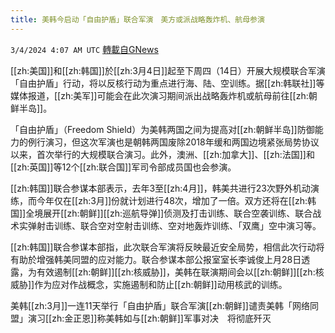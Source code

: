 ```yaml
---
title: 美韩今启动「自由护盾」联合军演　美方或派战略轰炸机、航母参演
---
```

`3/4/2024 4:07 AM UTC` [轉載自GNews](https://gnews.org/articles/2362299)

[[zh:美国]]和[[zh:韩国]]於[[zh:3月4日]]起至下周四（14日）开展大规模联合军演「自由护盾」行动，将以反核行动为重点进行海、陆、空训练。据[[zh:韩联社]]等媒体报道，[[zh:美军]]可能会在此次演习期间派出战略轰炸机或航母前往[[zh:朝鲜半岛]]。

「自由护盾」（Freedom Shield）为美韩两国之间为提高对[[zh:朝鲜半岛]]防御能力的例行演习，但这次军演也是朝韩两国废除2018年缓和两国边境紧张局势协议以来，首次举行的大规模联合演习。此外，澳洲、[[zh:加拿大]]、[[zh:法国]]和[[zh:英国]]等12个[[zh:联合国]]军司令部成员国也会参演。

[[zh:韩国]]联合参谋本部表示，去年3至[[zh:4月]]，韩美共进行23次野外机动演练，而今年仅在[[zh:3月]]份就计划进行48次，增加了一倍。双方还将在[[zh:韩国]]全境展开[[zh:朝鲜]][[zh:巡航导弹]]侦测及打击训练、联合空袭训练、联合战术实弹射击训练、联合空对空射击训练、空对地轰炸训练、「双鹰」空中演习等。

[[zh:韩国]]联合参谋本部指，此次联合军演将反映最近安全局势，相信此次行动将有助於增强韩美同盟的应对能力。联合参谋本部公报室室长李诚俊上月28日透露，为有效遏制[[zh:朝鲜]][[zh:核威胁]]，美韩在联演期间会以[[zh:朝鲜]][[zh:核威胁]]作为应对作战概念，实施遏制和防止[[zh:朝鲜]]动用核武的训练。

美韩[[zh:3月]]一连11天举行「自由护盾」联合军演[[zh:朝鲜]]谴责美韩「网络同盟」演习[[zh:金正恩]]称美韩如与[[zh:朝鲜]]军事对决　将彻底歼灭
